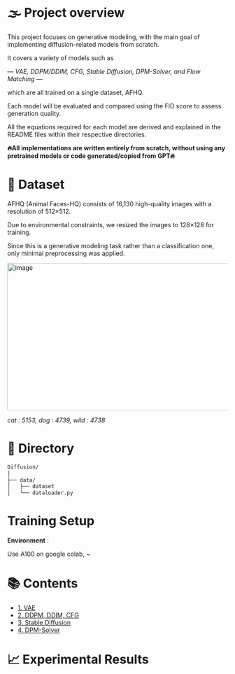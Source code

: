 # 🌫️ Project overview

This project focuses on generative modeling, with the main goal of implementing diffusion-related models from scratch.

It covers a variety of models such as 

— *VAE, DDPM/DDIM, CFG, Stable Diffusion, DPM-Solver, and Flow Matching* — 

which are all trained on a single dataset, AFHQ.

Each model will be evaluated and compared using the FID score to assess generation quality. 

All the equations required for each model are derived and explained in the README files within their respective directories.



**🔥All implementations are written entirely from scratch, without using any pretrained models or code generated/copied from GPT🔥**



# 🐾 Dataset
AFHQ (Animal Faces-HQ) consists of 16,130 high-quality images with a resolution of 512×512.

Due to environmental constraints, we resized the images to 128×128 for training.

Since this is a generative modeling task rather than a classification one, only minimal preprocessing was applied.

<img width="2354" height="337" alt="image" src="https://github.com/user-attachments/assets/287be022-c4ba-4157-b4cd-24d0de5691ca" />

_cat : 5153, dog : 4739, wild : 4738_

# 📁 Directory

```bash
Diffusion/
│
├── data/
│   ├── dataset
│   └── dataloader.py        
```

# Training Setup

**Environment** : 

Use A100 on google colab, ~

# 📚 Contents
- [1. VAE](vae/)
- [2. DDPM, DDIM, CFG](ddpm_ddim_cfg/)
- [3. Stable Diffusion](stable_diffusion/)
- [4. DPM-Solver](dpm_solver/)


# 📈 Experimental Results



